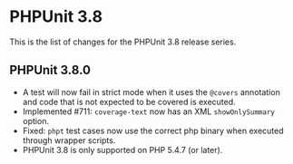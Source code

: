 PHPUnit 3.8
===========

This is the list of changes for the PHPUnit 3.8 release series.

PHPUnit 3.8.0
-------------

* A test will now fail in strict mode when it uses the `@covers` annotation and code that is not expected to be covered is executed.
* Implemented #711: `coverage-text` now has an XML `showOnlySummary` option.
* Fixed: `phpt` test cases now use the correct php binary when executed through wrapper scripts.
* PHPUnit 3.8 is only supported on PHP 5.4.7 (or later).
